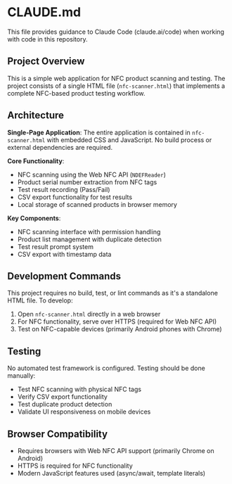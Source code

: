 # CLAUDE.md

This file provides guidance to Claude Code (claude.ai/code) when working with code in this repository.

## Project Overview

This is a simple web application for NFC product scanning and testing. The project consists of a single HTML file (`nfc-scanner.html`) that implements a complete NFC-based product testing workflow.

## Architecture

**Single-Page Application**: The entire application is contained in `nfc-scanner.html` with embedded CSS and JavaScript. No build process or external dependencies are required.

**Core Functionality**:
- NFC scanning using the Web NFC API (`NDEFReader`)
- Product serial number extraction from NFC tags
- Test result recording (Pass/Fail)
- CSV export functionality for test results
- Local storage of scanned products in browser memory

**Key Components**:
- NFC scanning interface with permission handling
- Product list management with duplicate detection
- Test result prompt system
- CSV export with timestamp data

## Development Commands

This project requires no build, test, or lint commands as it's a standalone HTML file. To develop:

1. Open `nfc-scanner.html` directly in a web browser
2. For NFC functionality, serve over HTTPS (required for Web NFC API)
3. Test on NFC-capable devices (primarily Android phones with Chrome)

## Testing

No automated test framework is configured. Testing should be done manually:
- Test NFC scanning with physical NFC tags
- Verify CSV export functionality
- Test duplicate product detection
- Validate UI responsiveness on mobile devices

## Browser Compatibility

- Requires browsers with Web NFC API support (primarily Chrome on Android)
- HTTPS is required for NFC functionality
- Modern JavaScript features used (async/await, template literals)